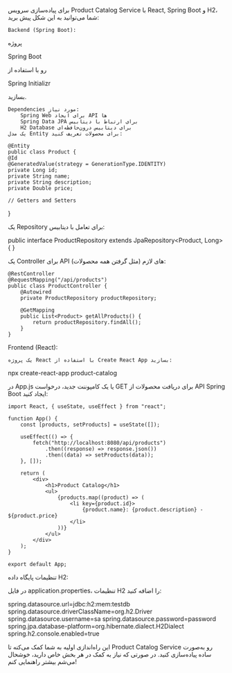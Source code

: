 برای پیاده‌سازی سرویس Product Catalog Service با React, Spring Boot و H2، شما می‌توانید به این شکل پیش برید:

    Backend (Spring Boot):


 پروژه 

 Spring Boot

 رو با استفاده از 

 Spring Initializr

 بسازید.

    Dependencies مورد نیاز:
        Spring Web برای ایجاد API ها
        Spring Data JPA برای ارتباط با دیتابیس
        H2 Database برای دیتابیس درون‌حافظه‌ای
    یک مدل Entity برای محصولات تعریف کنید:

    @Entity
    public class Product {
    @Id
    @GeneratedValue(strategy = GenerationType.IDENTITY)
    private Long id;
    private String name;
    private String description;
    private Double price;

    // Getters and Setters
}

یک Repository برای تعامل با دیتابیس:

public interface ProductRepository extends JpaRepository<Product, Long> {
}

یک Controller برای API های لازم (مثل گرفتن همه محصولات):

    @RestController
    @RequestMapping("/api/products")
    public class ProductController {
        @Autowired
        private ProductRepository productRepository;

        @GetMapping
        public List<Product> getAllProducts() {
            return productRepository.findAll();
        }
    }

Frontend (React):

    یک پروژه React با استفاده از Create React App بسازید:

npx create-react-app product-catalog

در App.js یا یک کامپوننت جدید، درخواست GET برای دریافت محصولات از API Spring Boot ایجاد کنید:

    import React, { useState, useEffect } from "react";

    function App() {
        const [products, setProducts] = useState([]);

        useEffect(() => {
            fetch("http://localhost:8080/api/products")
                .then((response) => response.json())
                .then((data) => setProducts(data));
        }, []);

        return (
            <div>
                <h1>Product Catalog</h1>
                <ul>
                    {products.map((product) => (
                        <li key={product.id}>
                            {product.name}: {product.description} - ${product.price}
                        </li>
                    ))}
                </ul>
            </div>
        );
    }

    export default App;

تنظیمات پایگاه داده H2:

در فایل application.properties، تنظیمات H2 را اضافه کنید:

spring.datasource.url=jdbc:h2:mem:testdb
spring.datasource.driverClassName=org.h2.Driver
spring.datasource.username=sa
spring.datasource.password=password
spring.jpa.database-platform=org.hibernate.dialect.H2Dialect
spring.h2.console.enabled=true

این راه‌اندازی اولیه به شما کمک می‌کنه تا Product Catalog Service رو به‌صورت ساده پیاده‌سازی کنید. در صورتی که نیاز به کمک در هر بخش خاص دارید، خوشحال می‌شم بیشتر راهنمایی کنم!